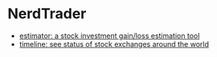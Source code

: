 # NerdTrader

- [estimator: a stock investment gain/loss estimation tool](https://github.com/nerd-trader/investment-estimator)
- [timeline: see status of stock exchanges around the world](https://github.com/nerd-trader/stock-market-timeline)
